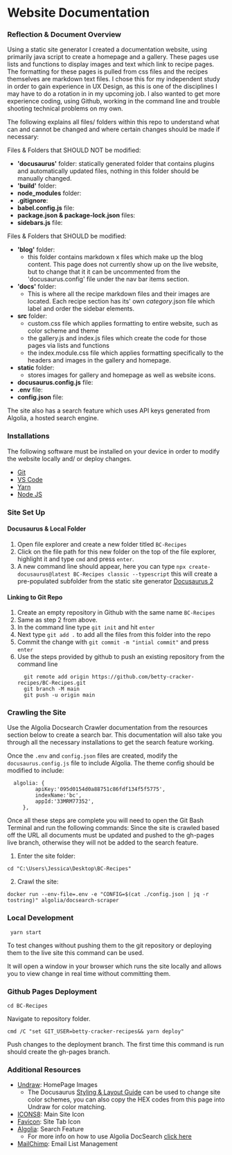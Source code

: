 # Website Documentation

### Reflection & Document Overview
Using a static site generator I created a documentation website, using primarily java script to create a homepage and a gallery. These pages use lists and functions to display images and text which link to recipe pages. The formatting for these pages is pulled from css files and the recipes themselves are markdown text files. I chose this for my independent study in order to gain experience in UX Design, as this is one of the disciplines I may have to do a rotation in in my upcoming job. I also wanted to get more experience coding, using Github, working in the command line and trouble shooting technical problems on my own.

The following explains all files/ folders within this repo to understand what can and cannot be changed and where certain changes should be made if necessary:

Files & Folders that SHOULD NOT be modified:
- **'docusaurus'** folder: statically generated folder that contains plugins and automatically updated files, nothing in this folder should be manually changed.
- **'build'** folder:
- **node_modules** folder:
- **.gitignore**: 
- **babel.config.js** file:
- **package.json & package-lock.json** files:
- **sidebars.js** file: 

Files & Folders that SHOULD be modified:
- **'blog'** folder: 
  - this folder contains markdown x files which make up the blog content. This page does not currently show up on the live website, but to change that it 
    it can be uncommented from the 'docusaurus.config' file under the nav bar items section.
- **'docs'** folder: 
  - This is where all the recipe markdown files and their images are located. Each recipe section has its' own _category_.json file which label and order 
    the sidebar elements.
- **src** folder: 
  - custom.css file which applies formatting to entire website, such as color scheme and theme
  - the gallery.js and index.js files which create the code for those pages via lists and functions
  - the index.module.css file which applies formatting specifically to the headers and images in the gallery and homepage.
- **static** folder: 
  - stores images for gallery and homepage as well as website icons.
- **docusaurus.config.js** file:
- **.env** file: 
- **config.json** file: 


The site also has a search feature which uses API keys generated from Algolia, a hosted search engine. 
### Installations

The following software must be installed on your device in order to modify the website locally and/ or deploy changes.

- [Git](https://git-scm.com/downloads)
- [VS Code](https://code.visualstudio.com/download)
- [Yarn](https://classic.yarnpkg.com/lang/en/docs/install/#windows-stable)
- [Node JS](https://nodejs.org/en/download/)

### Site Set Up

#### Docusaurus & Local Folder
1. Open file explorer and create a new folder titled `BC-Recipes` 
2. Click on the file path for this new folder on the top of the file explorer, highlight it and type `cmd` and press `enter`.
3. A new command line should appear, here you can type `npx create-docusaurus@latest BC-Recipes classic --typescript` this will create a pre-populated subfolder from the static site generator [Docusaurus 2](https://docusaurus.io/)

#### Linking to Git Repo
1. Create an empty repository in Github with the same name `BC-Recipes`
2. Same as step 2 from above.
3. In the command line type `git init` and hit `enter`
4. Next type `git add .` to add all the files from this folder into the repo
5. Commit the change with `git commit -m "intial commit"` and press `enter`
6. Use the steps provided by github to push an existing repository from the command line
    ```
      git remote add origin https://github.com/betty-cracker-recipes/BC-Recipes.git
      git branch -M main
      git push -u origin main
     ```
### Crawling the Site
Use the Algolia Docsearch Crawler documentation from the resources section below to create a search bar. This documentation will also take you through all the necessary installations to get the search feature working.

Once the `.env` and `config.json` files are created, modify the `docusaurus.config.js` file to include Algolia. The theme config should be modified to include: 
 ```
   algolia: {
          apiKey:'095d0154d0a88751c86fdf134f5f5775',
          indexName:'bc',
          appId:'33MRM77352',
      },
 ```

 Once all these steps are complete you will need to open the Git Bash Terminal and run the following commands:
 Since the site is crawled based off the URL all documents must be updated and pushed to the gh-pages live branch, otherwise they will not be added to the search feature.

 1. Enter the site folder:
  ```
  cd "C:\Users\Jessica\Desktop\BC-Recipes"
  ```
 2. Crawl the site:
  ```
  docker run --env-file=.env -e "CONFIG=$(cat ./config.json | jq -r tostring)" algolia/docsearch-scraper
  ```


   
### Local Development
```
 yarn start
```
To test changes without pushing them to the git repository or deploying them to the live site this command can be used. 

It will open a window in your browser which runs the site locally and allows you to view change in real time without committing them.

### Github Pages Deployment
```
cd BC-Recipes
```
Navigate to repository folder.

```
cmd /C "set GIT_USER=betty-cracker-recipes&& yarn deploy"
```
Push changes to the deployment branch. 
The first time this command is run should create the gh-pages branch.

### Additional Resources
- [Undraw](https://undraw.co/illustrations): HomePage Images
    - The Docusaurus [Styling & Layout Guide](https://docusaurus.io/docs/styling-layout) can be used to change site color schemes, you can also copy the HEX codes from this page into Undraw for color matching.
- [ICONS8](https://icons8.com/icons/set/favicon): Main Site Icon
- [Favicon](https://favicon.io/): Site Tab Icon
- [Algolia](https://www.algolia.com/): Search Feature
    - For more info on how to use Algolia DocSearch [click here](https://docsearch.algolia.com/docs/crawler/)
- [MailChimp](): Email List Management


